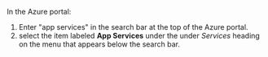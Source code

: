 In the Azure portal:

   1. Enter "app services" in the search bar at the top of the Azure portal.
   1. select the item labeled **App Services** under the under *Services* heading on the menu that appears below the search bar.
